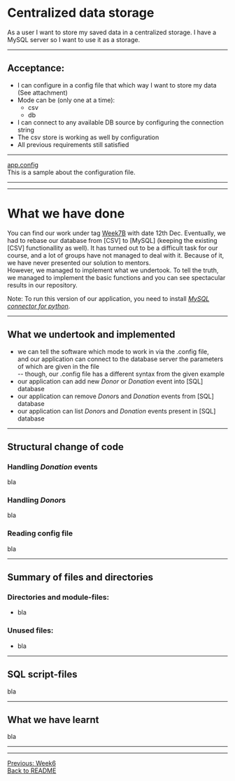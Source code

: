 # Centralized data storage

As a user I want to store my saved data in a centralized storage. I have a MySQL server so I want to use it as a storage.

-------------

## Acceptance:

* I can configure in a config file that which way I want to store my data (See attachment)
* Mode can be (only one at a time):
  * csv
  * db
* I can connect to any available DB source by configuring the connection string
* The csv store is working as well by configuration
* All previous requirements still satisfied

------------

[app.config](app.config)  
This is a sample about the configuration file.

-------------------------------------------------------
-------------------------------------------------------

# What we have done

You can find our work under tag [Week7B](https://github.com/KoicsD/CharliesAngels/tree/Week7B) with date 12th Dec.
Eventually, we had to rebase our database from [CSV] to [MySQL] (keeping the existing [CSV] functionallity as well).
It has turned out to be a difficult task for our course, and a lot of groups have not managed to deal with it.
Because of it, we have never presented our solution to mentors.  
However, we managed to implement what we undertook.
To tell the truth, we managed to implement the basic functions and you can see spectacular results in our repository.

Note: To run this version of our application, you need to install [*MySQL connector for python*](https://dev.mysql.com/downloads/connector/python/).

-------------------------

## What we undertook and implemented
* we can tell the software which mode to work in via the .config file,  
  and our application can connect to the database server the parameters of which are given in the file  
  -- though, our .config file has a different syntax from the given example
* our application can add new *Donor* or *Donation* event into [SQL] database
* our application can remove *Donor*s and *Donation* events from [SQL] database
* our application can list *Donor*s and *Donation* events present in [SQL] database

-------------------------

## Structural change of code

### Handling *Donation* events

bla

### Handling *Donor*s

bla

### Reading config file

bla

-------------------------

## Summary of files and directories

### Directories and module-files:
* bla

### Unused files:
* bla

-------------------------

## SQL script-files

bla

-------------------------

## What we have learnt

bla

-------------------------------------------------------
-------------------------------------------------------

[Previous: Week6](OrdersWeek6.md)  
[Back to README](../README.md)
